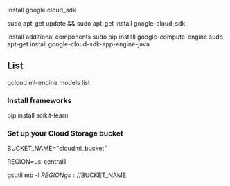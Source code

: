 


Install  google cloud_sdk

sudo apt-get update && sudo apt-get install google-cloud-sdk

Install additional components
sudo pip install google-compute-engine
sudo apt-get install google-cloud-sdk-app-engine-java

## List 

gcloud ml-engine models list


### Install frameworks

pip install scikit-learn

### Set up your Cloud Storage bucket

BUCKET_NAME="cloudml_bucket"

REGION=us-central1

gsutil mb -l $REGION gs://$BUCKET_NAME